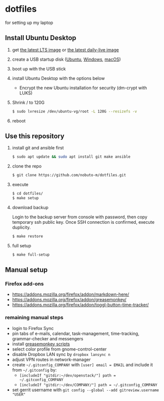 dotfiles
========

for setting up my laptop

## Install Ubuntu Desktop

1. get [the latest LTS image](https://www.ubuntu.com/download/desktop) or [the latest daily-live image](http://cdimage.ubuntu.com/daily-live/current/)

1. create a USB startup disk ([Ubuntu](https://tutorials.ubuntu.com/tutorial/tutorial-create-a-usb-stick-on-ubuntu), [Windows](https://tutorials.ubuntu.com/tutorial/tutorial-create-a-usb-stick-on-windows), [macOS](https://tutorials.ubuntu.com/tutorial/tutorial-create-a-usb-stick-on-macos))

1. boot up with the USB stick

1. install Ubuntu Desktop with the options below
   * Encrypt the new Ubuntu installation for security (dm-crypt with LUKS)

1. Shrink / to 120G

    ```bash
    $ sudo lvresize /dev/ubuntu-vg/root -L 120G --resizefs -v
    ```

1. reboot


## Use this repository

1. install git and ansible first

    ```bash
    $ sudo apt update && sudo apt install git make ansible
    ```

1. clone the repo

    ```bash
    $ git clone https://github.com/nobuto-m/dotfiles.git
    ```

1. execute

    ```bash
    $ cd dotfiles/
    $ make setup
    ```

1. download backup

   Login to the backup server from console with password, then copy temporary ssh public key. Once SSH connection is confirmed, execute duplicity.

    ```bash
    $ make restore
    ```

1. full setup

    ```bash
    $ make full-setup
    ```

## Manual setup

### Firefox add-ons

* https://addons.mozilla.org/firefox/addon/markdown-here/
* https://addons.mozilla.org/firefox/addon/greasemonkey/
* https://addons.mozilla.org/firefox/addon/toggl-button-time-tracker/

### remaining manual steps

* login to Firefox Sync
* pin tabs of e-mails, calendar, task-management, time-tracking, grammar-checker and messengers
* install [greasemonkey scripts](https://github.com/nobuto-m/greasemonkey-scripts)
* select color profile from gnome-control-center
* disable Dropbox LAN sync by `dropbox lansync n`
* adjust VPN routes in network-manager
* create `~/.gitconfig_COMPANY` with `[user] email = EMAIL` and include it from `~/.gitconfig` by:
  - `[includeIf "gitdir:~/dev/openstack/"] path = ~/.gitconfig_COMPANY`
  - `[includeIf "gitdir:~/dev/COMPANY/"] path = ~/.gitconfig_COMPANY`
* set gerrit username with `git config --global --add gitreview.username "USER"`
